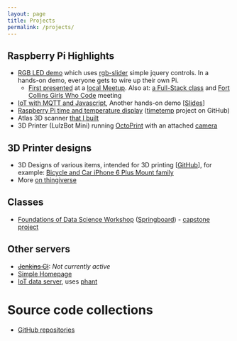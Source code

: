 ```yaml
---
layout: page
title: Projects
permalink: /projects/
---
```


## Raspberry Pi Highlights

 - [RGB LED demo](http://idcrook.github.io/rpi-hw-js-demo/) which uses [rgb-slider](https://github.com/idcrook/rgb-slider) simple jquery controls. In a hands-on demo, everyone gets to wire up their own Pi.
   - [First presented](/Raspberry-Pi-and-JavaScript-Jam/) at a [local Meetup](http://www.meetup.com/NoCo-JavaScript-Meetup/events/224542835/). Also at: [a Full-Stack class](/More-RasPi-Javascript/) and [Fort Collins Girls Who Code](/Even-More-RasPi-Javascript/) meeting
 - [IoT with MQTT and Javascript](https://github.com/idcrook/rpi-iot-demo-2017), Another hands-on demo [[Slides](http://idcrook.github.io/rpi-iot-demo-2017/presentation.html)]
 - [Raspberry Pi time and temperature display](/Moving-Indoor-Weather-Logging-To-Phant/) ([timetemp](https://github.com/idcrook/timetemp) project on GitHub)
 - Atlas 3D scanner [that I built](/Atlas3D-scanner-ftw/)
 - 3D Printer (LulzBot Mini) running [OctoPrint](http://octoprint.org) with an attached [camera](https://www.youtube.com/watch?v=2JExahTK4Vo&feature=youtu.be)

## 3D Printer designs

 - 3D Designs of various items, intended for 3D printing [[GitHub](https://github.com/idcrook/psychic-winner)], for example: [Bicycle and Car iPhone 6 Plus Mount family](https://github.com/idcrook/psychic-winner/blob/master/iphone_6plus_mount_family/README.md)
 - More [on thingiverse](http://www.thingiverse.com/dpc/designs)

## Classes

 - [Foundations of Data Science Workshop](https://github.com/idcrook/SR_Foundations_DS_Fall_2015) ([Springboard](https://www.springboard.com/workshops/data-science/))    - [capstone project](https://github.com/idcrook/SR_Foundations_DS_Fall_2015/tree/master/capstone)


## Other servers

 - ~~[Jenkins CI](http://jenkins.crookster.org)~~: _Not currently active_
 - [Simple Homepage](https://www.crookster.org)
 -  [IoT data server](https://data.crookster.org), uses [phant](https://github.com/idcrook/phant)

# Source code collections

 - [GitHub repositories](https://github.com/idcrook?tab=repositories)
